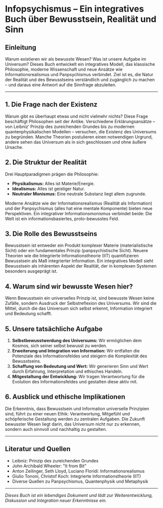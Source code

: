 # Infopsychismus – Ein integratives Buch über Bewusstsein, Realität und Sinn

## Einleitung

Warum existieren wir als bewusste Wesen? Was ist unsere Aufgabe im Universum? Dieses Buch entwickelt ein integratives Modell, das klassische Philosophie, moderne Wissenschaft und neue Ansätze wie Informationsrealismus und Panpsychismus verbindet. Ziel ist es, die Natur der Realität und des Bewusstseins verständlich und zugänglich zu machen – und daraus eine Antwort auf die Sinnfrage abzuleiten.

---

## 1. Die Frage nach der Existenz

Warum gibt es überhaupt etwas und nicht vielmehr nichts? Diese Frage beschäftigt Philosophen seit der Antike. Verschiedene Erklärungsansätze – von Leibniz’ Prinzip des zureichenden Grundes bis zu modernen quantenphysikalischen Modellen – versuchen, die Existenz des Universums zu begründen. Manche Theorien postulieren einen notwendigen Urgrund, andere sehen das Universum als in sich geschlossen und ohne äußere Ursache.

## 2. Die Struktur der Realität

Drei Hauptparadigmen prägen die Philosophie:

- **Physikalismus:** Alles ist Materie/Energie.
- **Idealismus:** Alles ist geistiger Natur.
- **Neutraler Monismus:** Eine neutrale Substanz liegt allem zugrunde.

Moderne Ansätze wie der Informationsrealismus (Realität als Information) und der Panpsychismus (alles hat eine mentale Komponente) bieten neue Perspektiven. Ein integrativer Informationsmonismus verbindet beide: Die Welt ist ein informationsbasiertes, proto-bewusstes Feld.

## 3. Die Rolle des Bewusstseins

Bewusstsein ist entweder ein Produkt komplexer Materie (materialistische Sicht) oder ein fundamentales Prinzip (panpsychistische Sicht). Neuere Theorien wie die Integrierte Informationstheorie (IIT) quantifizieren Bewusstsein als Maß integrierter Information. Ein integratives Modell sieht Bewusstsein als inhärenten Aspekt der Realität, der in komplexen Systemen besonders ausgeprägt ist.

## 4. Warum sind wir bewusste Wesen hier?

Wenn Bewusstsein ein universelles Prinzip ist, sind bewusste Wesen keine Zufälle, sondern Ausdruck der Selbstreflexion des Universums. Wir sind die Mittel, durch die das Universum sich selbst erkennt, Information integriert und Bedeutung schafft.

## 5. Unsere tatsächliche Aufgabe

1. **Selbstbewusstwerdung des Universums:** Wir ermöglichen dem Kosmos, sich seiner selbst bewusst zu werden.
2. **Erweiterung und Integration von Information:** Wir entfalten die Potenziale des Informationsfeldes und steigern die Komplexität des Bewusstseins.
3. **Schaffung von Bedeutung und Wert:** Wir generieren Sinn und Wert durch Erfahrung, Interpretation und ethisches Handeln.
4. **Mitgestaltung der Entwicklung:** Wir tragen Verantwortung für die Evolution des Informationsfeldes und gestalten diese aktiv mit.

## 6. Ausblick und ethische Implikationen

Die Erkenntnis, dass Bewusstsein und Information universelle Prinzipien sind, führt zu einer neuen Ethik: Verantwortung, Mitgefühl und schöpferische Gestaltung werden zu zentralen Aufgaben. Die Zukunft bewusster Wesen liegt darin, das Universum nicht nur zu erkennen, sondern auch sinnvoll und nachhaltig zu gestalten.

---

## Literatur und Quellen

- Leibniz: Prinzip des zureichenden Grundes
- John Archibald Wheeler: "It from Bit"
- Anton Zeilinger, Seth Lloyd, Luciano Floridi: Informationsrealismus
- Giulio Tononi, Christof Koch: Integrierte Informationstheorie (IIT)
- Diverse Quellen zu Panpsychismus, Quantenphysik und Metaphysik

---

_Dieses Buch ist ein lebendiges Dokument und lädt zur Weiterentwicklung, Diskussion und Integration neuer Erkenntnisse ein._

